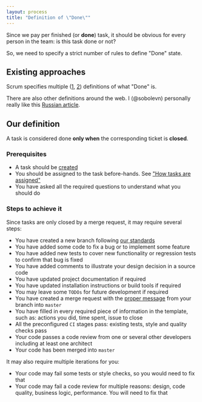 ```yaml
---
layout: process
title: "Definition of \"Done\""
---
```


Since we pay per finished (or **done**) task, it should be obvious for every person in the team: is this task done or not?

So, we need to specify a strict number of rules to define "Done" state.


## Existing approaches

Scrum specifies multiple ([1](https://www.scrumalliance.org/community/articles/2014/january/why-using-a-definition-of-done-in-an-agile-project), [2](https://www.scrumalliance.org/community/articles/2008/september/what-is-definition-of-done-(dod))) definitions of what "Done" is.

There are also other definitions around the web. I (@sobolevn) personally really like this [Russian article](http://ksoftware.livejournal.com/202173.html).


## Our definition

A task is considered done **only when** the corresponding ticket is **closed**.

### Prerequisites

- A task should be [created](/meta/rsdp/creating-issues)
- You should be assigned to the task before-hands. See ["How tasks are assigned"](/meta/rsdp/how-tasks-are-assigned)
- You have asked all the required questions to understand what you should do

### Steps to achieve it

Since tasks are only closed by a merge request, it may require several steps:

- You have created a new branch following [our standards](/meta/rsdp/closing-issues)
- You have added some code to fix a bug or to implement some feature
- You have added new tests to cover new functionality or regression tests to confirm that bug is fixed
- You have added comments to illustrate your design decision in a source code
- You have updated project documentation if required
- You have updated installation instructions or build tools if required
- You may leave some `TODOs` for future development if required
- You have created a merge request with the [proper message](https://github.com/wemake-services/issue-templates/blob/master/.gitlab/merge_request_templates/Default.md) from your branch into `master`
- You have filled in every required piece of information in the template, such as: actions you did, time spent, issue to close
- All the preconfigured `CI` stages pass: existing tests, style and quality checks pass
- Your code passes a code review from one or several other developers including at least one architect
- Your code has been merged into `master`

It may also require multiple iterations for you:

- Your code may fail some tests or style checks, so you would need to fix that
- Your code may fail a code review for multiple reasons: design, code quality, business logic, performance. You will need to fix that
